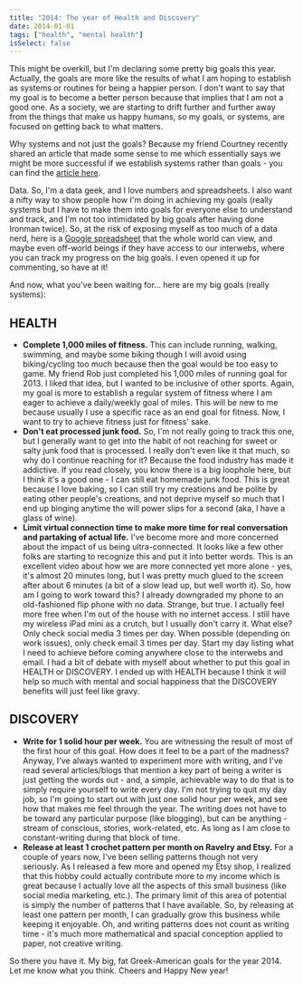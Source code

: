 ```yaml
---
title: "2014: The year of Health and Discovery"
date: 2014-01-01
tags: ["health", "mental health"]
isSelect: false
---
```


This might be overkill, but I'm declaring some pretty big goals this year.  Actually, the goals are more like the results of what I am hoping to establish as systems or routines for being a happier person.  I don't want to say that my goal is to become a better person because that implies that I am not a good one.  As a society, we are starting to drift further and further away from the things that make us happy humans, so my goals, or systems, are focused on getting back to what matters.

Why systems and not just the goals?  Because my friend Courtney recently shared an article that made some sense to me which essentially says we might be more successful if we establish systems rather than goals - you can find the [article here](http://www.entrepreneur.com/article/230333).

Data.  So, I'm a data geek, and I love numbers and spreadsheets.  I also want a nifty way to show people how I'm doing in achieving my goals (really systems but I have to make them into goals for everyone else to understand and track, and I'm not too intimidated by big goals after having done Ironman twice).  So, at the risk of exposing myself as too much of a data nerd, here is a [Google spreadsheet](https://docs.google.com/spreadsheets/d/1FYH1wjSBBA0y-xkukwFS7x5g7d5NZAQ4Zy0AKQ1Ilss/edit#gid=1) that the whole world can view, and maybe even off-world beings if they have access to our interwebs, where you can track my progress on the big goals.  I even opened it up for commenting, so have at it!

And now, what you've been waiting for... here are my big goals (really systems):

## HEALTH

- **Complete 1,000 miles of fitness.**  This can include running, walking, swimming, and maybe some biking though I will avoid using biking/cycling too much because then the goal would be too easy to game.  My friend Rob just completed his 1,000 miles of running goal for 2013.  I liked that idea, but I wanted to be inclusive of other sports.  Again, my goal is more to establish a regular system of fitness where I am eager to achieve a daily/weekly goal of miles.  This will be new to me because usually I use a specific race as an end goal for fitness.  Now, I want to try to achieve fitness just for fitness' sake.
- **Don't eat processed junk food.**  So, I'm not really going to track this one, but I generally want to get into the habit of not reaching for sweet or salty junk food that is processed.  I really don't even like it that much, so why do I continue reaching for it?  Because the food industry has made it addictive.  If you read closely, you know there is a big loophole here, but I think it's a good one - I can still eat homemade junk food.  This is great because I love baking, so I can still try my creations and be polite by eating other people's creations, and not deprive myself so much that I end up binging anytime the will power slips for a second (aka, I have a glass of wine).
- **Limit virtual connection time to make more time for real conversation and partaking of actual life.**  I've become more and more concerned about the impact of us being ultra-connected.  It looks like a few other folks are starting to recognize this and put it into better words.  This is an excellent video about how we are more connected yet more alone - yes, it's almost 20 minutes long, but I was pretty much glued to the screen after about 6 minutes (a bit of a slow lead up, but well worth it).  So, how am I going to work toward this?  I already downgraded my phone to an old-fashioned flip phone with no data.  Strange, but true.  I actually feel more free when I'm out of the house with no internet access.  I still have my wireless iPad mini as a crutch, but I usually don't carry it.  What else?  Only check social media 3 times per day.  When possible (depending on work issues), only check email 3 times per day.  Start my day listing what I need to achieve before coming anywhere close to the interwebs and email.  I had a bit of debate with myself about whether to put this goal in HEALTH or DISCOVERY.  I ended up with HEALTH because I think it will help so much with mental and social happiness that the DISCOVERY benefits will just feel like gravy.

## DISCOVERY

- **Write for 1 solid hour per week.**  You are witnessing the result of most of the first hour of this goal.  How does it feel to be a part of the madness?  Anyway, I've always wanted to experiment more with writing, and I've read several articles/blogs that mention a key part of being a writer is just getting the words out - and, a simple, achievable way to do that is to simply require yourself to write every day.  I'm not trying to quit my day job, so I'm going to start out with just one solid hour per week, and see how that makes me feel through the year.  The writing does not have to be toward any particular purpose (like blogging), but can be anything - stream of conscious, stories, work-related, etc.  As long as I am close to constant-writing during that block of time.
- **Release at least 1 crochet pattern per month on Ravelry and Etsy.**  For a couple of years now, I've been selling patterns though not very seriously.  As I released a few more and opened my Etsy shop, I realized that this hobby could actually contribute more to my income which is great because I actually love all the aspects of this small business (like social media marketing, etc.).  The primary limit of this area of potential is simply the number of patterns that I have available.  So, by releasing at least one pattern per month, I can gradually grow this business while keeping it enjoyable.  Oh, and writing patterns does not count as writing time - it's much more mathematical and spacial conception applied to paper, not creative writing.

So there you have it.  My big, fat Greek-American goals for the year 2014.  Let me know what you think.  Cheers and Happy New year!
